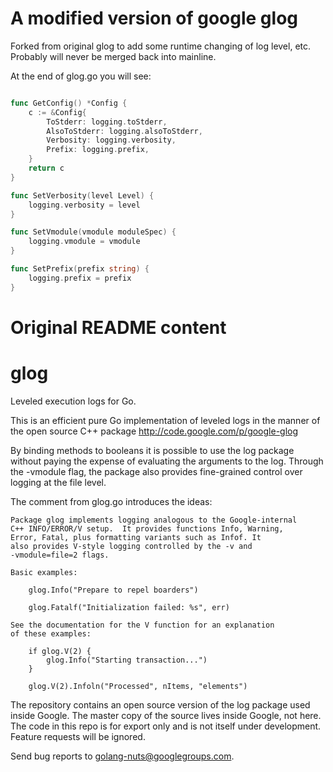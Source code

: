 A modified version of google glog
=========

Forked from original glog to add some runtime changing of log level, etc.
Probably will never be merged back into mainline.

At the end of glog.go you will see:


```go

func GetConfig() *Config {
	c := &Config{
		ToStderr: logging.toStderr,
		AlsoToStderr: logging.alsoToStderr,
		Verbosity: logging.verbosity,
		Prefix: logging.prefix,
	}
	return c
}

func SetVerbosity(level Level) {
	logging.verbosity = level
}

func SetVmodule(vmodule moduleSpec) {
	logging.vmodule = vmodule
}

func SetPrefix(prefix string) {
	logging.prefix = prefix
}

```

Original README content
===

glog
====

Leveled execution logs for Go.

This is an efficient pure Go implementation of leveled logs in the
manner of the open source C++ package
	http://code.google.com/p/google-glog

By binding methods to booleans it is possible to use the log package
without paying the expense of evaluating the arguments to the log.
Through the -vmodule flag, the package also provides fine-grained
control over logging at the file level.

The comment from glog.go introduces the ideas:

	Package glog implements logging analogous to the Google-internal
	C++ INFO/ERROR/V setup.  It provides functions Info, Warning,
	Error, Fatal, plus formatting variants such as Infof. It
	also provides V-style logging controlled by the -v and
	-vmodule=file=2 flags.
	
	Basic examples:
	
		glog.Info("Prepare to repel boarders")
	
		glog.Fatalf("Initialization failed: %s", err)
	
	See the documentation for the V function for an explanation
	of these examples:
	
		if glog.V(2) {
			glog.Info("Starting transaction...")
		}
	
		glog.V(2).Infoln("Processed", nItems, "elements")


The repository contains an open source version of the log package
used inside Google. The master copy of the source lives inside
Google, not here. The code in this repo is for export only and is not itself
under development. Feature requests will be ignored.

Send bug reports to golang-nuts@googlegroups.com.
